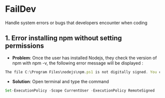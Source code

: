 # FailDev
Handle system errors or bugs that developers encounter when coding

## 1. Error installing npm without setting permissions
   - **Problem**: Once the user has installed Nodejs, they check the version of npm with npm -v, the following error message will be displayed :
  ```javascript  
  The file C:\Program Files\nodejs\npm.ps1 is not digitally signed. You cannot run this script on the current system. For more information about running scripts and setting execution policy, see about_Execution_Policies at https:/go.microsoft.com/fwlink/?LinkID=135170
  ```
  - **Solution**: Open terminal and type the command
  ```javascript
  Set-ExecutionPolicy -Scope CurrentUser -ExecutionPolicy RemoteSigned
  ```
